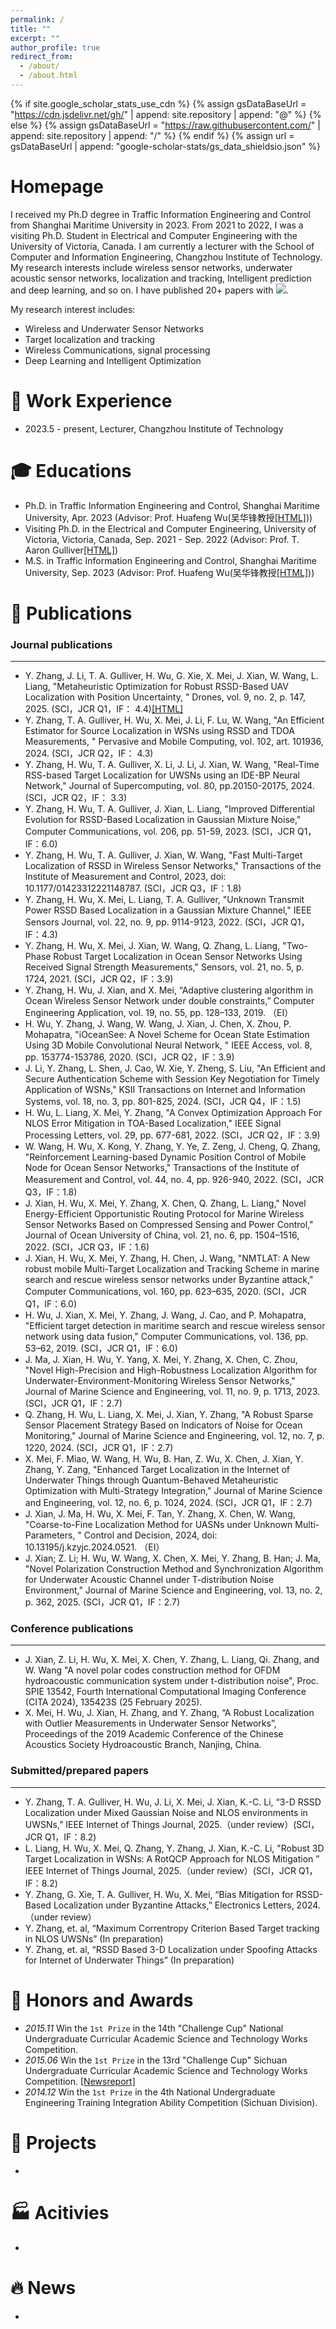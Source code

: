 ```yaml
---
permalink: /
title: ""
excerpt: ""
author_profile: true
redirect_from: 
  - /about/
  - /about.html
---
```


{% if site.google_scholar_stats_use_cdn %}
{% assign gsDataBaseUrl = "https://cdn.jsdelivr.net/gh/" | append: site.repository | append: "@" %}
{% else %}
{% assign gsDataBaseUrl = "https://raw.githubusercontent.com/" | append: site.repository | append: "/" %}
{% endif %}
{% assign url = gsDataBaseUrl | append: "google-scholar-stats/gs_data_shieldsio.json" %}

<span class='anchor' id='about-me'></span>
# Homepage

I received my Ph.D degree in Traffic Information Engineering and Control from Shanghai Maritime University in 2023. From 2021 to 2022, I was a visiting Ph.D. Student in Electrical and Computer Engineering with the University of Victoria, Canada. I am currently a lecturer with the School of Computer and Information Engineering, Changzhou Institute of Technology. My research interests include wireless sensor networks, underwater acoustic sensor networks, localization and tracking, Intelligent prediction and deep learning, and so on. I have published 20+ papers with 
 <a href='https://scholar.google.com.hk/citations?view_op=list_works&hl=zh-CN&hl=zh-CN&user=oZ7fkzcAAAAJ'><img src="https://img.shields.io/endpoint?url={{ url | url_encode }}&logo=Google%20Scholar&labelColor=f6f6f6&color=9cf&style=flat&label=citations"></a>.

My research interest includes: 
- Wireless and Underwater Sensor Networks
- Target localization and tracking
- Wireless Communications, signal processing
- Deep Learning and Intelligent Optimization

# 📖 Work Experience

- 2023.5 - present,	Lecturer, Changzhou Institute of Technology

# 🎓 Educations 
- Ph.D. in Traffic Information Engineering and Control, Shanghai Maritime University, Apr. 2023 (Advisor: Prof. Huafeng Wu(吴华锋教授[[HTML]](https://baike.baidu.com/item/%E5%90%B4%E5%8D%8E%E9%94%8B/5136139)))
- Visiting Ph.D. in the Electrical and Computer Engineering, University of Victoria, Victoria, Canada, Sep. 2021 - Sep. 2022 (Advisor: Prof. T. Aaron Gulliver[[HTML]](https://www.uvic.ca/ecs/ece/faculty-and-staff/home/faculty/gullivert.-aaron.php))
- M.S. in Traffic Information Engineering and Control, Shanghai Maritime University, Sep. 2023 (Advisor: Prof. Huafeng Wu(吴华锋教授[[HTML]](https://baike.baidu.com/item/%E5%90%B4%E5%8D%8E%E9%94%8B/5136139)))

# 📝 Publications 

### Journal publications
---
- Y. Zhang, J. Li, T. A. Gulliver, H. Wu, G. Xie, X. Mei, J. Xian, W. Wang, L. Liang, "Metaheuristic Optimization for Robust RSSD-Based UAV Localization with Position Uncertainty, " Drones, vol. 9, no. 2, p. 147, 2025. (SCI，JCR Q1，IF： 4.4)[[HTML]](https://doi.org/10.3390/drones9020147) 
- Y. Zhang, T. A. Gulliver, H. Wu, X. Mei, J. Li, F. Lu, W. Wang, "An Efficient Estimator for Source Localization in WSNs using RSSD and TDOA Measurements, " Pervasive and Mobile Computing, vol. 102, art. 101936, 2024. (SCI，JCR Q2，IF： 4.3)
- Y. Zhang, H. Wu, T. A. Gulliver, X. Li, J. Li, J. Xian, W. Wang, "Real-Time RSS-based Target Localization for UWSNs using an IDE-BP Neural Network," Journal of Supercomputing, vol. 80, pp.20150-20175, 2024. (SCI，JCR Q2，IF： 3.3)
- Y. Zhang, H. Wu, T. A. Gulliver, J. Xian, L. Liang, "Improved Differential Evolution for RSSD-Based Localization in Gaussian Mixture Noise," Computer Communications, vol. 206, pp. 51-59, 2023. (SCI，JCR Q1，IF：6.0)
- Y. Zhang, H. Wu, T. A. Gulliver, J. Xian, W. Wang, "Fast Multi-Target Localization of RSSD in Wireless Sensor Networks," Transactions of the Institute of Measurement and Control, 2023, doi: 10.1177/01423312221148787. (SCI，JCR Q3，IF：1.8)
- Y. Zhang, H. Wu, X. Mei, L. Liang, T. A. Gulliver, "Unknown Transmit Power RSSD Based Localization in a Gaussian Mixture Channel," IEEE Sensors Journal, vol. 22, no. 9, pp. 9114-9123, 2022. (SCI，JCR Q1，IF：4.3)
- Y. Zhang, H. Wu, X. Mei, J. Xian, W. Wang, Q. Zhang, L. Liang, "Two-Phase Robust Target Localization in Ocean Sensor Networks Using Received Signal Strength Measurements," Sensors, vol. 21, no. 5, p. 1724, 2021. (SCI，JCR Q2，IF：3.9)
-  Y. Zhang, H. Wu, J. Xian, and X. Mei, “Adaptive clustering algorithm in Ocean Wireless Sensor Network under double constraints,” Computer Engineering Application, vol. 19, no. 55, pp. 128–133, 2019. （EI）
-  H. Wu, Y. Zhang, J. Wang, W. Wang, J. Xian, J. Chen, X. Zhou, P. Mohapatra, "iOceanSee: A Novel Scheme for Ocean State Estimation Using 3D Mobile Convolutional Neural Network, " IEEE Access, vol. 8, pp. 153774-153786, 2020. (SCI，JCR Q2，IF：3.9)
-  J. Li, Y. Zhang, L. Shen, J. Cao, W. Xie, Y. Zheng, S. Liu, "An Efficient and Secure Authentication Scheme with Session Key Negotiation for Timely Application of WSNs," KSII Transactions on Internet and Information Systems, vol. 18, no. 3, pp. 801-825, 2024. (SCI，JCR Q4，IF：1.5)
-  H. Wu, L. Liang, X. Mei, Y. Zhang, "A Convex Optimization Approach For NLOS Error Mitigation in TOA-Based Localization," IEEE Signal Processing Letters, vol. 29, pp. 677-681, 2022. (SCI，JCR Q2，IF：3.9)
-  W. Wang, H. Wu, X. Kong, Y. Zhang, Y. Ye, Z. Zeng, J. Cheng, Q. Zhang, "Reinforcement Learning-based Dynamic Position Control of Mobile Node for Ocean Sensor Networks," Transactions of the Institute of Measurement and Control, vol. 44, no. 4, pp. 926-940, 2022. (SCI，JCR Q3，IF：1.8)
-  J. Xian, H. Wu, X. Mei, Y. Zhang, X. Chen, Q. Zhang, L. Liang," Novel Energy-Efficient Opportunistic Routing Protocol for Marine Wireless Sensor Networks Based on Compressed Sensing and Power Control," Journal of Ocean University of China, vol. 21, no. 6, pp. 1504–1516, 2022. (SCI，JCR Q3，IF：1.6)
-  J. Xian, H. Wu, X. Mei, Y. Zhang, H. Chen, J. Wang, "NMTLAT: A New robust mobile Multi-Target Localization and Tracking Scheme in marine search and rescue wireless sensor networks under Byzantine attack," Computer Communications, vol. 160, pp. 623–635, 2020. (SCI，JCR Q1，IF：6.0)
-  H. Wu, J. Xian, X. Mei, Y. Zhang, J. Wang, J. Cao, and P. Mohapatra, "Efficient target detection in maritime search and rescue wireless sensor network using data fusion," Computer Communications, vol. 136, pp. 53–62, 2019. (SCI，JCR Q1，IF：6.0)
-  J. Ma, J. Xian, H. Wu, Y. Yang, X. Mei, Y. Zhang, X. Chen, C. Zhou, "Novel High-Precision and High-Robustness Localization Algorithm for Underwater-Environment-Monitoring Wireless Sensor Networks," Journal of Marine Science and Engineering, vol. 11, no. 9, p. 1713, 2023. (SCI，JCR Q1，IF：2.7)
-  Q. Zhang, H. Wu, L. Liang, X. Mei, J. Xian, Y. Zhang, "A Robust Sparse Sensor Placement Strategy Based on Indicators of Noise for Ocean Monitoring," Journal of Marine Science and Engineering, vol. 12, no. 7, p. 1220, 2024. (SCI，JCR Q1，IF：2.7)
-  X. Mei, F. Miao, W. Wang, H. Wu, B. Han, Z. Wu, X. Chen, J. Xian, Y. Zhang, Y. Zang, "Enhanced Target Localization in the Internet of Underwater Things through Quantum-Behaved Metaheuristic Optimization with Multi-Strategy Integration," Journal of Marine Science and Engineering, vol. 12, no. 6, p. 1024, 2024. (SCI，JCR Q1，IF：2.7) 
-	J. Xian, J. Ma, H. Wu, X. Mei, F. Tan, Y. Zhang, X. Chen, W. Wang, "Coarse-to-Fine Localization Method for UASNs under Unknown Multi-Parameters, " Control and Decision, 2024, doi: 10.13195/j.kzyjc.2024.0521. （EI）
-	J. Xian; Z. Li; H. Wu, W. Wang, X. Chen, X. Mei, Y. Zhang, B. Han; J. Ma, "Novel Polarization Construction Method and Synchronization Algorithm for Underwater Acoustic Channel under T-distribution Noise Environment," Journal of Marine Science and Engineering, vol. 13, no. 2, p. 362, 2025. (SCI，JCR Q1，IF：2.7) 

### Conference publications
---
- J. Xian, Z. Li, H. Wu, X. Mei, X. Chen, Y. Zhang, L. Liang, Qi. Zhang, and W. Wang "A novel polar codes construction method for OFDM hydroacoustic communication system under t-distribution noise", Proc. SPIE 13542, Fourth International Computational Imaging Conference (CITA 2024), 135423S (25 February 2025).
- X. Mei, H. Wu, J. Xian, H. Zhang, and Y. Zhang, “A Robust Localization with Outlier Measurements in Underwater Sensor Networks”, Proceedings of the 2019 Academic Conference of the Chinese Acoustics Society Hydroacoustic Branch, Nanjing, China.

### Submitted/prepared papers
---
-	Y. Zhang, T. A. Gulliver, H. Wu, J. Li, X. Mei, J. Xian, K.-C. Li, “3-D RSSD Localization under Mixed Gaussian Noise and NLOS environments in UWSNs,” IEEE Internet of Things Journal, 2025.（under review）(SCI，JCR Q1，IF：8.2)
-	L. Liang, H. Wu, X. Mei, Q. Zhang, Y. Zhang, J. Xian, K.-C. Li, "Robust 3D Target Localization in WSNs: A RotQCP Approach for NLOS Mitigation ” IEEE Internet of Things Journal, 2025.（under review）(SCI，JCR Q1，IF：8.2)
-	Y. Zhang, G. Xie, T. A. Gulliver, H. Wu, X. Mei, “Bias Mitigation for RSSD-Based Localization under Byzantine Attacks,” Electronics Letters, 2024.（under review）
-	Y. Zhang, et. al, “Maximum Correntropy Criterion Based Target tracking in NLOS UWSNs” (In preparation)
-	Y. Zhang, et. al, “RSSD Based 3-D Localization under Spoofing Attacks for Internet of Underwater Things” (In preparation)

# 🏅 Honors and Awards
- *2015.11*  Win the `1st Prize` in the 14th "Challenge Cup" National Undergraduate Curricular Academic Science and Technology Works Competition.
- *2015.06* Win the `1st Prize` in the 13rd  "Challenge Cup" Sichuan Undergraduate Curricular Academic Science and Technology Works Competition. [[Newsreport]](https://www.sc.gov.cn/10462/10778/10876/2015/7/1/10341562.shtml)
- *2014.12* Win the `1st Prize` in the 4th National Undergraduate Engineering Training Integration Ability Competition (Sichuan Division).


# 💬 Projects
- 

 
# 🏭 Acitivies
-

# 🔥 News 
-
